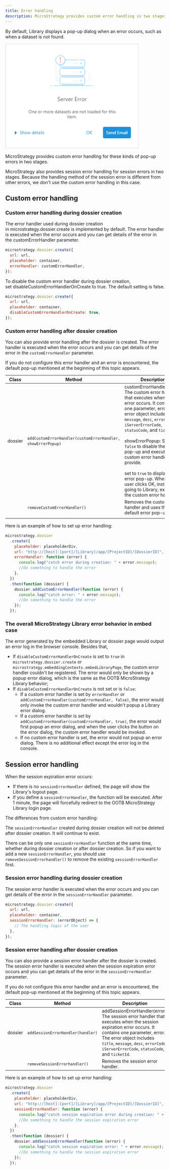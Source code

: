 ```yaml
---
title: Error handling
description: MicroStrategy provides custom error handling in two stages, during dossier creation and after dossier creation.
---
```


By default, Library displays a pop-up dialog when an error occurs, such as when a dataset is not found.

![library server error](../images/library_server_error.png)

MicroStrategy provides custom error handling for these kinds of pop-up errors in two stages.

MicroStrategy also provides session error handling for session errors in two stages. Because the handling method of the session error is different from other errors, we don't use the custom error handling in this case.

## Custom error handling

### Custom error handling during dossier creation

The error handler used during dossier creation in microstrategy.dossier.create is implemented by default. The error handler is executed when the error occurs and you can get details of the error in the customErrorHandler parameter.

```js
microstrategy.dossier.create({
  url: url,
  placeholder: container,
  errorHandler: customErrorHandler,
});
```

To disable the custom error handler during dossier creation, set disableCustomErrorHandlerOnCreate to true. The default setting is false.

```js
microstrategy.dossier.create({
  url: url,
  placeholder: container,
  disableCustomErrorHandlerOnCreate: true,
});
```

### Custom error handling after dossier creation

You can also provide error handling after the dossier is created. The error handler is executed when the error occurs and you can get details of the error in the `customErrorHandler` parameter.

If you do not configure this error handler and an error is encountered, the default pop-up mentioned at the beginning of this topic appears.

| Class   | Method                                                      | Description                                                                                                                                                                                                                                                                                                                                                                                                                                                                                                         |
| ------- | ----------------------------------------------------------- | ------------------------------------------------------------------------------------------------------------------------------------------------------------------------------------------------------------------------------------------------------------------------------------------------------------------------------------------------------------------------------------------------------------------------------------------------------------------------------------------------------------------- |
| dossier | `addCustomErrorHandler(customErrorHandler, showErrorPopup)` | customErrorHandler(error): The custom error handler that executes when the error occurs. It contains one parameter, error. The error object includes `title`, `message`, `desc`, `errorCode`, `iServerErrorCode`, `statusCode`, and `ticketId`. <br/><br/>showErrorPopup: Set to `false` to disable the error pop-up and execute the custom error handler you provide. <br/><br/>set to `true` to display the error pop-up. When the user clicks OK, instead of going to Library, execute the custom error handler. |
|         | `removeCustomErrorHandler()`                                | Removes the custom error handler and uses the default error pop-up.                                                                                                                                                                                                                                                                                                                                                                                                                                                 |
|         |                                                             |                                                                                                                                                                                                                                                                                                                                                                                                                                                                                                                     |

Here is an example of how to set up error handling:

```js
microstrategy.dossier
  .create({
    placeholder: placeholderDiv,
    url: "http://[host]:[port]/[Library]/app/[ProjectID]/[DossierID]",
    errorHandler: function (error) {
      console.log("catch error during creation: " + error.message);
      //Do something to handle the error
    },
  })
  .then(function (dossier) {
    dossier.addCustomErrorHandler(function (error) {
      console.log("catch error: " + error.message);
      //Do something to handle the error
    });
  });
```

### The overall MicroStrategy Library error behavior in embed case

The error generated by the embedded Library or dossier page would output an error log in the browser console. Besides that,

- If `disableCustomErrorHandlerOnCreate` is set to `true` in `microstrategy.dossier.create` or `microstrategy.embeddingContexts.embedLibraryPage`, the custom error handler couldn't be registered. The error would only be shown by a popup error dialog, which is the same as the OOTB MicroStrategy Library behavior;
- If `disableCustomErrorHandlerOnCreate` is not set or is `false`:
  - If a custom error handler is set by `errorHandler` or `addCustomErrorHandler(customErrorHandler, false)`, the error would only invoke the custom error handler and wouldn't popup a Library error dialog.
  - If a custom error handler is set by `addCustomErrorHandler(customErrorHandler, true)`, the error would first popup an error dialog, and when the user clicks the button on the error dialog, the custom error handler would be invoked.
  - If no custom error handler is set, the error would not popup an error dialog. There is no additional effect except the error log in the console.

## Session error handling

When the session expiration error occurs:

- If there is no `sessionErrorHandler` defined, the page will show the Library's logout page.
- If you define a `sessionErrorHandler`, the function will be executed. After 1 minute, the page will forcefully redirect to the OOTB MicroStrategy Library login page.

The differences from custom error handling:

The `sessionErrorHandler` created during dossier creation will not be deleted after dossier creation. It will continue to exist.

There can be only one `sessionErrorHandler` function at the same time, whether during dossier creation or after dossier creation. So if you want to add a new `sessionErrorHandler`, you should use `removeSessionErrorhandler()` to remove the existing `sessionErrorHandler` first.

### Session error handling during dossier creation

The session error handler is executed when the error occurs and you can get details of the error in the `sessionErrorHandler` parameter.

```js
microstrategy.dossier.create({
  url: url,
  placeholder: container,
  sessionErrorHandler: (errorObject) => {
    // The handling logic of the user
  },
});
```

### Session error handling after dossier creation

You can also provide a session error handler after the dossier is created. The session error handler is executed when the session expiration error occurs and you can get details of the error in the `sessionErrorHandler` parameter.

If you do not configure this error handler and an error is encountered, the default pop-up mentioned at the beginning of this topic appears.

| Class   | Method                            | Description                                                                                                                                                                                                                                                             |
| ------- | --------------------------------- | ----------------------------------------------------------------------------------------------------------------------------------------------------------------------------------------------------------------------------------------------------------------------- |
| dossier | `addSessionErrorHandler(handler)` | addSessionErrorHandler(error): The session error handler that executes when the session expiration error occurs. It contains one parameter, error. The error object includes `title`, `message`, `desc`, `errorCode`, `iServerErrorCode`, `statusCode`, and `ticketId`. |
|         | `removeSessionErrorhandler()`     | Removes the session error handler.                                                                                                                                                                                                                                      |

Here is an example of how to set up error handling:

```js
microstrategy.dossier
  .create({
    placeholder: placeholderDiv,
    url: "http://[host]:[port]/[Library]/app/[ProjectID]/[DossierID]",
    sessionErrorHandler: function (error) {
      console.log("catch session expiration error during creation: " + error.message);
      //Do something to handle the session expiration error
    },
  })
  .then(function (dossier) {
    dossier.addSessionErrorHandler(function (error) {
      console.log("catch session expiration error: " + error.message);
      //Do something to handle the session expiration error
    });
  });
```
